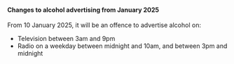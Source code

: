 ####  Changes to alcohol advertising from January 2025

From 10 January 2025, it will be an offence to advertise alcohol on:

  * Television between 3am and 9pm 
  * Radio on a weekday between midnight and 10am, and between 3pm and midnight 
